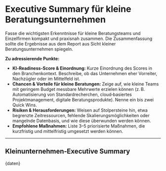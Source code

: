 # Executive Summary für kleine Beratungsunternehmen

Fasse die wichtigsten Erkenntnisse für kleine Beratungsteams und Einzelfirmen kompakt und praxisnah zusammen.  Die Zusammenfassung sollte die Ergebnisse aus dem Report aus Sicht kleiner Beratungsunternehmen spiegeln.

**Zu adressierende Punkte:**

* **KI‑Readiness‑Score & Einordnung:** Kurze Einordnung des Scores in den Branchenkontext.  Beschreibe, ob das Unternehmen eher Vorreiter, Nachzügler oder im Mittelfeld ist.
* **Chancen & Vorteile für kleine Beratungen:** Zeige auf, wie kleine Teams mit geringem Budget messbare Mehrwerte erzielen können (z. B. Automatisierung von Standardrecherchen, cloud‑basiertes Projektmanagement, digitale Beratungsprodukte).  Nenne ein bis zwei Quick Wins.
* **Risiken & Herausforderungen:** Weisen auf Stolpersteine hin, etwa begrenzte Zeitressourcen, fehlende Skalierungsmöglichkeiten oder mangelnde Datenbasis, und wie diese überwunden werden können.
* **Empfohlene Maßnahmen:** Liste 3–5 priorisierte Maßnahmen, die kurzfristig und mittelfristig umgesetzt werden können.

---

## Kleinunternehmen‑Executive Summary

{daten}